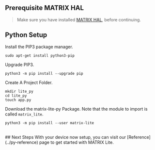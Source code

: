 <h2 style="padding-top:0">Prerequisite MATRIX HAL</h2>

<!-- MATRIX HAL is at the base of each MATRIX Lite library. This makes it a requirement to have it installed on your Raspberry Pi. Below are the installation instructions -->

> Make sure you have installed [MATRIX HAL](/matrix-hal/getting-started/), before continuing.

## Python Setup

Install the PIP3 package manager.
```language-bash
sudo apt-get install python3-pip
```

Upgrade PIP3.
```langauge-bash
python3 -m pip install --upgrade pip
```

Create A Project Folder.
```language-bash
mkdir lite_py
cd lite_py
touch app.py
```

Download the matrix-lite-py Package. Note that the module to import is called `matrix_lite`.
```language-bash
python3 -m pip install --user matrix-lite
```

<br/>
## Next Steps
With your device now setup, you can visit our [Reference](../py-reference) page to get started with MATRIX Lite.
